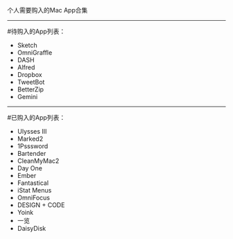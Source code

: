 个人需要购入的Mac App合集

----

#待购入的App列表：
  - Sketch
  - OmniGraffle
  - DASH
  - Alfred
  - Dropbox
  - TweetBot
  - BetterZip
  - Gemini

----

#已购入的App列表：
  - Ulysses III
  - Marked2
  - 1Psssword
  - Bartender
  - CleanMyMac2
  - Day One
  - Ember
  - Fantastical
  - iStat Menus
  - OmniFocus
  - DESIGN + CODE
  - Yoink
  - 一览
  - DaisyDisk
